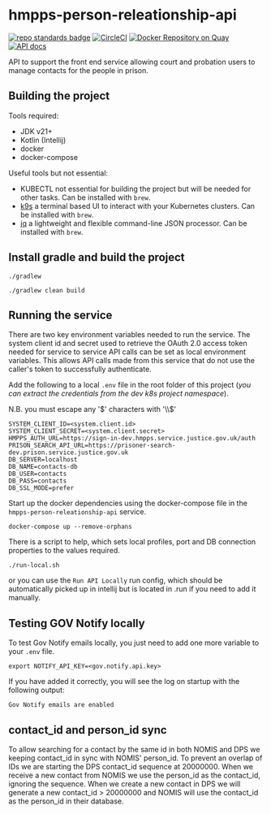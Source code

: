# hmpps-person-releationship-api
[![repo standards badge](https://img.shields.io/badge/dynamic/json?color=blue&style=flat&logo=github&label=MoJ%20Compliant&query=%24.result&url=https%3A%2F%2Foperations-engineering-reports.cloud-platform.service.justice.gov.uk%2Fapi%2Fv1%2Fcompliant_public_repositories%2Fhmpps-person-releationship-api)](https://operations-engineering-reports.cloud-platform.service.justice.gov.uk/public-github-repositories.html#hmpps-person-releationship-api "Link to report")
[![CircleCI](https://dl.circleci.com/status-badge/img/gh/ministryofjustice/hmpps-person-releationship-api/tree/main.svg?style=svg)](https://dl.circleci.com/status-badge/redirect/gh/ministryofjustice/hmpps-person-releationship-api/tree/main)
[![Docker Repository on Quay](https://quay.io/repository/hmpps/hmpps-person-releationship-api/status "Docker Repository on Quay")](https://quay.io/repository/hmpps/hmpps-person-releationship-api)
[![API docs](https://img.shields.io/badge/API_docs-view-85EA2D.svg?logo=swagger)](https://contacts-api-dev.hmpps.service.justice.gov.uk/swagger-ui/index.html#/)

API to support the front end service allowing court and probation users to manage contacts for the people in prison.

## Building the project

Tools required:

* JDK v21+
* Kotlin (Intellij)
* docker
* docker-compose

Useful tools but not essential:

* KUBECTL not essential for building the project but will be needed for other tasks. Can be installed with `brew`.
* [k9s](https://k9scli.io/) a terminal based UI to interact with your Kubernetes clusters. Can be installed with `brew`.
* [jq](https://jqlang.github.io/jq/) a lightweight and flexible command-line JSON processor. Can be installed with `brew`.

## Install gradle and build the project

```
./gradlew
```

```
./gradlew clean build
```

## Running the service

There are two key environment variables needed to run the service. The system client id and secret used to retrieve the OAuth 2.0 access token needed for service to service API calls can be set as local environment variables.
This allows API calls made from this service that do not use the caller's token to successfully authenticate.

Add the following to a local `.env` file in the root folder of this project (_you can extract the credentials from the dev k8s project namespace_).

N.B. you must escape any '$' characters with '\\$'

```
SYSTEM_CLIENT_ID=<system.client.id>
SYSTEM_CLIENT_SECRET=<system.client.secret>
HMPPS_AUTH_URL=https://sign-in-dev.hmpps.service.justice.gov.uk/auth
PRISON_SEARCH_API_URL=https://prisoner-search-dev.prison.service.justice.gov.uk
DB_SERVER=localhost
DB_NAME=contacts-db
DB_USER=contacts
DB_PASS=contacts
DB_SSL_MODE=prefer
```

Start up the docker dependencies using the docker-compose file in the `hmpps-person-releationship-api` service.

```
docker-compose up --remove-orphans
```

There is a script to help, which sets local profiles, port and DB connection properties to the
values required.

```
./run-local.sh
```

or you can use the `Run API Locally` run config, which should be automatically picked up in intellij but is located in .run if you need to add it manually.

## Testing GOV Notify locally

To test Gov Notify emails locally, you just need to add one more variable to your `.env` file.

```
export NOTIFY_API_KEY=<gov.notify.api.key>
```
If you have added it correctly, you will see the log on startup with the following output:

```
Gov Notify emails are enabled
```

## contact_id and person_id sync
To allow searching for a contact by the same id in both NOMIS and DPS we keeping contact_id in sync with NOMIS' person_id.
To prevent an overlap of IDs we are starting the DPS contact_id sequence at 20000000. 
When we receive a new contact from NOMIS we use the person_id as the contact_id, ignoring the sequence.
When we create a new contact in DPS we will generate a new contact_id > 20000000 and NOMIS will use the contact_id as the person_id in their database. 

